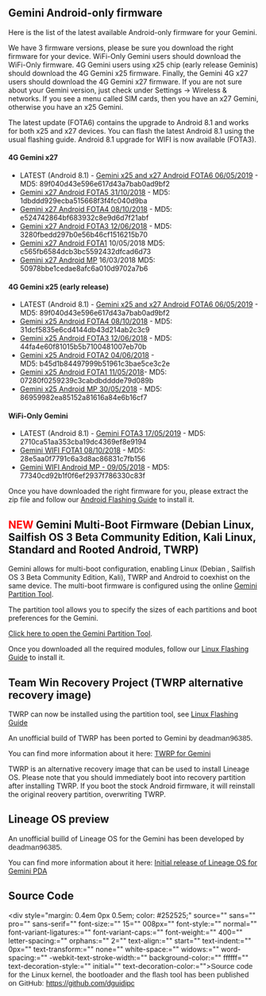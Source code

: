 ## Gemini Android-only firmware

Here is the list of the latest available Android-only firmware for your
Gemini.

We have 3 firmware versions, please be sure you download the right
firmware for your device. WiFi-Only Gemini users should download the
WiFi-Only firmware. 4G Gemini users using x25 chip (early release
Geminis) should download the 4G Gemini x25 firmware. Finally, the Gemini
4G x27 users should download the 4G Gemini x27 firmware. If you are not
sure about your Gemini version, just check under Settings -\> Wireless &
networks. If you see a menu called SIM cards, then you have an x27
Gemini, otherwise you have an x25 Gemini.

The latest update (FOTA6) contains the upgrade to Android 8.1 and works
for both x25 and x27 devices. You can flash the latest Android 8.1 using
the usual flashing guide. Android 8.1 upgrade for WIFI is now available
(FOTA3).

#### 4G Gemini x27

-   LATEST (Android 8.1) - [Gemini x25 and x27 Android FOTA6
    06/05/2019](http://support.planetcom.co.uk/download/AndroidFirmware/Gemini_x25_x27_FOTA6_06052019.zip) -
    MD5: 89f040d43e596e617d43a7bab0ad9bf2
-   [Gemini x27 Android FOTA5
    31/10/2018](http://support.planetcom.co.uk/download/AndroidFirmware/Gemini_x27_FOTA5_31102018.zip) -
    MD5: 1dbddd929ecba515668f3f4fc040d9ba
-   [Gemini x27 Android FOTA4
    08/10/2018](http://support.planetcom.co.uk/download/AndroidFirmware/Gemini_x27_FOTA4_08102018.zip) -
    MD5: e524742864bf683932c8e9d6d7f21abf
-   [Gemini x27 Android FOTA3
    12/06/2018](http://support.planetcom.co.uk/download/AndroidFirmware/Gemini_x27_FOTA3_12062018.zip) -
    MD5: 3280fbedd297b0e56b46cf1516215b70
-   [Gemini x27 Android
    FOTA1](http://support.planetcom.co.uk/download/AndroidFirmware/Gemini_x27_FOTA1_10052018.zip)
    10/05/2018 MD5: c565fb6584dcb3bc5592432dfcad6d73
-   [Gemini x27 Android
    MP](http://support.planetcom.co.uk/download/AndroidFirmware/Gemini_x27_MP_16032018.zip)
    16/03/2018 MD5: 50978bbe1cedae8afc6a010d9702a7b6

#### 4G Gemini x25 (early release)

-   LATEST (Android 8.1) - [Gemini x25 and x27 Android FOTA6
    06/05/2019](http://support.planetcom.co.uk/download/AndroidFirmware/Gemini_x25_x27_FOTA6_06052019.zip) -
    MD5: 89f040d43e596e617d43a7bab0ad9bf2
-   [Gemini x25 Android FOTA4
    08/10/2018](http://support.planetcom.co.uk/download/AndroidFirmware/Gemini_x25_FOTA4_08102018.zip) -
    MD5: 31dcf5835e6cd4144db43d214ab2c3c9
-   [Gemini x25 Android FOTA3
    12/06/2018](http://support.planetcom.co.uk/download/AndroidFirmware/Gemini_x25_FOTA3_12062018.zip) -
    MD5: 44fa4e60f81015b5b7100481007eb70b
-   [Gemini x25 Android FOTA2
    04/06/2018](http://support.planetcom.co.uk/download/AndroidFirmware/Gemini_x25_FOTA2_04062018.zip) -
    MD5: b45d1b84497999b51961c3bae5ce3c2e
-   [Gemini x25 Android FOTA1
    11/05/2018](http://support.planetcom.co.uk/download/AndroidFirmware/Gemini_x25_FOTA1_11052018.zip)-
    MD5: 07280f0259239c3cabdbdddde79d089b
-   [Gemini x25 Android MP
    30/05/2018](http://support.planetcom.co.uk/download/AndroidFirmware/Gemini_x25_MP_30012018.zip) -
    MD5: 86959982ea85152a81616a84e6b16cf7

#### WiFi-Only Gemini

-   LATEST (Android 8.1) - [Gemini FOTA3
    17/05/2019](http://support.planetcom.co.uk/download/AndroidFirmware/Gemini_WIFI_FOTA3_17052019.zip) -
    MD5: 2710ca51aa353cba19dc4369ef8e9194
-   [Gemini WIFI FOTA1
    08/10/2018](http://support.planetcom.co.uk/download/AndroidFirmware/Gemini_WIFI_FOTA1_08102018.zip) -
    MD5: 28e5aa0f7791c6a3d8ac86831c7fb156
-   [Gemini WIFI Android MP -
    09/05/2018](http://support.planetcom.co.uk/download/AndroidFirmware/Gemini_WIFI_MP_09052018.zip) -
    MD5: 77340cd92b1f0f6ef2937f786330c83f

Once you have downloaded the right firmware for you, please extract the
zip file and follow our [Android Flashing
Guide](Android_Flashing_Guide "wikilink") to install it.

##  <span style="color: #ff0000;">NEW</span> Gemini Multi-Boot Firmware (Debian Linux, Sailfish OS 3 Beta Community Edition, Kali Linux, Standard and Rooted Android, TWRP)

Gemini allows for multi-boot configuration, enabling Linux (Debian ,
Sailfish OS 3 Beta Community Edition, Kali), TWRP and Android to
coexhist on the same device. The multi-boot firmware is configured using
the online [Gemini Partition
Tool](http://support.planetcom.co.uk/partitionTool.html).

The partition tool allows you to specify the sizes of each partitions
and boot preferences for the Gemini.

[Click here to open the Gemini Partition
Tool](http://support.planetcom.co.uk/partitionTool.html).

Once you downloaded all the required modules, follow our [Linux Flashing
Guide](Linux_Flashing_Guide "wikilink") to install it.

##  Team Win Recovery Project (TWRP alternative recovery image)

TWRP can now be installed using the partition tool, see [Linux Flashing
Guide](Linux_Flashing_Guide "wikilink")

An unofficial build of TWRP has been ported to Gemini by
<span style="color: #252525; font-family: 'Source Sans Pro', sans-serif; font-size: 15.008px; font-style: normal; font-variant-ligatures: normal; font-variant-caps: normal; font-weight: 400; letter-spacing: normal; orphans: 2; text-align: left; text-indent: 0px; text-transform: none; white-space: normal; widows: 2; word-spacing: 0px; -webkit-text-stroke-width: 0px; background-color: #ffffff; text-decoration-style: initial; text-decoration-color: initial; display: inline !important; float: none;">deadman96385</span>.

You can find more information about it here: [TWRP for
Gemini](https://forum.xda-developers.com/gemini-pda/development/recovery-twrp-3-2-1-0-t3763855)

TWRP is an alternative recovery image that can be used to install
Lineage OS. Please note that you should immediately boot into recovery
partition after installing TWRP. If you boot the stock Android firmware,
it will reinstall the original reovery partition, overwriting TWRP.

## Lineage OS preview

An unofficial builld of Lineage OS for the Gemini has been developed by
<span style="color: #252525; font-family: 'Source Sans Pro', sans-serif; font-size: 15.008px; font-style: normal; font-variant-ligatures: normal; font-variant-caps: normal; font-weight: 400; letter-spacing: normal; orphans: 2; text-align: left; text-indent: 0px; text-transform: none; white-space: normal; widows: 2; word-spacing: 0px; -webkit-text-stroke-width: 0px; background-color: #ffffff; text-decoration-style: initial; text-decoration-color: initial; display: inline !important; float: none;">deadman96385</span>.

You can find more information about it here: [Initial release of Lineage
OS for Gemini
PDA](https://forum.xda-developers.com/gemini-pda/development/rom-lineageos-14-1-geminipda-t3770821)

## <span id="Source_Code" class="mw-headline">Source Code</span>

\<div style="margin: 0.4em 0px 0.5em; color: \#252525;" source=""
sans="" pro="" sans-serif="" font-size:="" 15="" 008px="" font-style:=""
normal="" font-variant-ligatures:="" font-variant-caps:=""
font-weight:="" 400="" letter-spacing:="" orphans:="" 2=""
text-align:="" start="" text-indent:="" 0px="" text-transform:=""
none="" white-space:="" widows:="" word-spacing:=""
-webkit-text-stroke-width:="" background-color:="" ffffff=""
text-decoration-style:="" initial=""
text-decoration-color:=""\><span style="color: #252525; font-family: 'Source Sans Pro', sans-serif; font-size: 15.008px; font-style: normal; font-variant-ligatures: normal; font-variant-caps: normal; font-weight: 400; letter-spacing: normal; orphans: 2; text-align: left; text-indent: 0px; text-transform: none; white-space: normal; widows: 2; word-spacing: 0px; -webkit-text-stroke-width: 0px; background-color: #ffffff; text-decoration-style: initial; text-decoration-color: initial; float: none; display: inline !important;">Source
code for the Linux kernel, the bootloader and the flash tool has been
published on GitHub:
[<https://github.com/dguidipc>](https://github.com/dguidipc)</span>

</div>